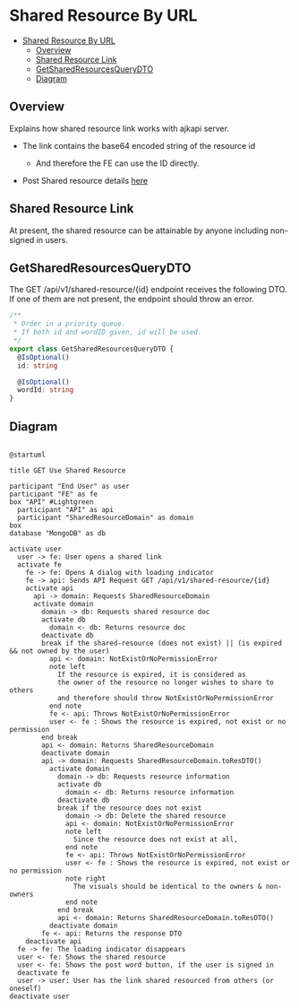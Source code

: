 # Shared Resource By URL

<!-- TOC -->

- [Shared Resource By URL](#shared-resource-by-url)
  - [Overview](#overview)
  - [Shared Resource Link](#shared-resource-link)
  - [GetSharedResourcesQueryDTO](#getsharedresourcesquerydto)
  - [Diagram](#diagram)

<!-- /TOC -->

## Overview
Explains how shared resource link works with ajkapi server.

- The link contains the base64 encoded string of the resource id
  - And therefore the FE can use the ID directly.

- Post Shared resource details [here](./on-click-share-resource.md)

## Shared Resource Link
At present, the shared resource can be attainable by anyone including non-signed in users.

## GetSharedResourcesQueryDTO
The GET /api/v1/shared-resource/{id} endpoint receives the following DTO.
If one of them are not present, the endpoint should throw an error.


```ts
/**
 * Order in a priority queue.
 * If both id and wordID given, id will be used.
 */
export class GetSharedResourcesQueryDTO {
  @IsOptional()
  id: string

  @IsOptional()
  wordId: string
}

```


## Diagram 

```plantuml

@startuml

title GET Use Shared Resource

participant "End User" as user
participant "FE" as fe
box "API" #Lightgreen
  participant "API" as api
  participant "SharedResourceDomain" as domain
box
database "MongoDB" as db

activate user
  user -> fe: User opens a shared link
  activate fe
    fe -> fe: Opens A dialog with loading indicator
    fe -> api: Sends API Request GET /api/v1/shared-resource/{id}
    activate api
      api -> domain: Requests SharedResourceDomain
      activate domain
        domain -> db: Requests shared resource doc
        activate db
          domain <- db: Returns resource doc
        deactivate db
        break if the shared-resource (does not exist) || (is expired && not owned by the user)
          api <- domain: NotExistOrNoPermissionError
          note left
            If the resource is expired, it is considered as
            the owner of the resource no longer wishes to share to others
            and therefore should throw NotExistOrNoPermissionError
          end note
          fe <- api: Throws NotExistOrNoPermissionError
          user <- fe : Shows the resource is expired, not exist or no permission
        end break
        api <- domain: Returns SharedResourceDomain
        deactivate domain
        api -> domain: Requests SharedResourceDomain.toResDTO()
          activate domain
            domain -> db: Requests resource information
            activate db
              domain <- db: Returns resource information
            deactivate db
            break if the resource does not exist
              domain -> db: Delete the shared resource
              api <- domain: NotExistOrNoPermissionError
              note left
                Since the resource does not exist at all,
              end note
              fe <- api: Throws NotExistOrNoPermissionError
              user <- fe : Shows the resource is expired, not exist or no permission
              note right
                The visuals should be identical to the owners & non-owners
              end note
            end break
            api <- domain: Returns SharedResourceDomain.toResDTO()
          deactivate domain
        fe <- api: Returns the response DTO
    deactivate api
  fe -> fe: The loading indicator disappears
  user <- fe: Shows the shared resource
  user <- fe: Shows the post word button, if the user is signed in
  deactivate fe
  user -> user: User has the link shared resourced from others (or oneself)
deactivate user


```
